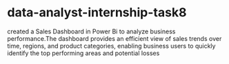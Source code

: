 # data-analyst-internship-task8
created a Sales Dashboard in Power Bi to analyze business performance.The dashboard provides an efficient view of sales trends over time, regions, and product categories, enabling business users to quickly identify the top performing areas and potential losses
